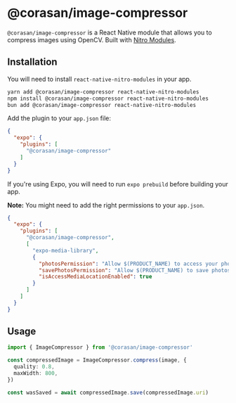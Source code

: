 # @corasan/image-compressor

`@corasan/image-compressor` is a React Native module that allows you to compress images using OpenCV. Built with [Nitro Modules](https://github.com/mrousavy/nitro).

## Installation

You will need to install `react-native-nitro-modules` in your app.

```sh
yarn add @corasan/image-compressor react-native-nitro-modules
npm install @corasan/image-compressor react-native-nitro-modules
bun add @corasan/image-compressor react-native-nitro-modules
```

Add the plugin to your `app.json` file:
```json
{
  "expo": {
    "plugins": [
      "@corasan/image-compressor"
    ]
  }
}
```

If you're using Expo, you will need to run `expo prebuild` before building your app.

**Note:** You might need to add the right permissions to your `app.json`.
```json
{
  "expo": {
    "plugins": [
      "@corasan/image-compressor",
      [
        "expo-media-library",
        {
          "photosPermission": "Allow $(PRODUCT_NAME) to access your photos.",
          "savePhotosPermission": "Allow $(PRODUCT_NAME) to save photos.",
          "isAccessMediaLocationEnabled": true
        }
      ]
    ]
  }
}
```

## Usage

```ts
import { ImageCompressor } from '@corasan/image-compressor'

const compressedImage = ImageCompressor.compress(image, {
  quality: 0.8,
  maxWidth: 800,
})

const wasSaved = await compressedImage.save(compressedImage.uri)
```
